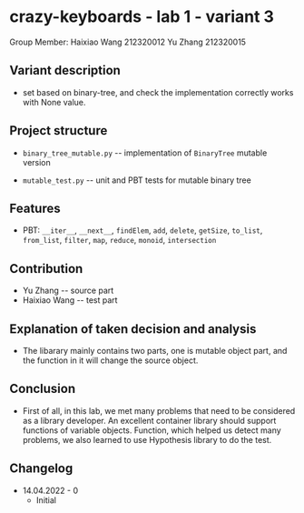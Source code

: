 # crazy-keyboards - lab 1 - variant 3

Group Member: Haixiao Wang 212320012
              Yu Zhang     212320015

## Variant description
- set based on binary-tree, and check the implementation correctly works with None value.

## Project structure

- `binary_tree_mutable.py` -- implementation of `BinaryTree` mutable version 
   
- `mutable_test.py` -- unit and PBT tests for mutable binary tree

## Features

- PBT: `__iter__`, `__next__`, `findElem`, `add`, `delete`, `getSize`, `to_list`, `from_list`, `filter`, `map`,
`reduce`, `monoid`, `intersection`

## Contribution

- Yu Zhang -- source part
- Haixiao Wang -- test part

## Explanation of taken decision and analysis

- The libarary mainly contains two parts, one is mutable object part, and the function in it will change the source object. 

## Conclusion

- First of all, in this lab, we met many problems that need to be considered as a library developer. An excellent container library should support functions of variable objects. Function, which helped us detect many problems, we also learned to use Hypothesis library to do the test.

## Changelog

- 14.04.2022 - 0
  - Initial
